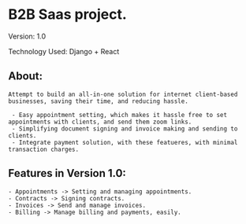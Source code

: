 
# B2B Saas project.

Version: 1.0 

Technology Used: Django + React


## About:
	Attempt to build an all-in-one solution for internet client-based businesses, saving their time, and reducing hassle. 

	 - Easy appointment setting, which makes it hassle free to set appointments with clients, and send them zoom links.
	 - Simplifying document signing and invoice making and sending to clients.
	 - Integrate payment solution, with these featueres, with minimal transaction charges.



## Features in Version 1.0:

	- Appointments -> Setting and managing appointments.
	- Contracts -> Signing contracts.
	- Invoices -> Send and manage invoices.
	- Billing -> Manage billing and payments, easily. 
    
